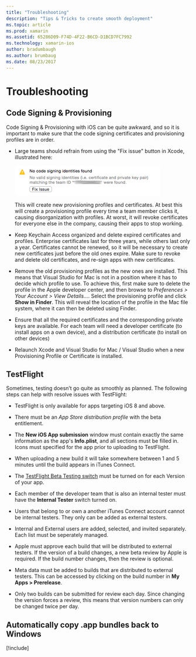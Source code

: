```yaml
---
title: "Troubleshooting"
description: "Tips & Tricks to create smooth deployment"
ms.topic: article
ms.prod: xamarin
ms.assetid: 65286D09-F74D-4F22-B6CD-D1BCD7FC7992
ms.technology: xamarin-ios
author: bradumbaugh
ms.author: brumbaug
ms.date: 08/23/2017
---
```


# Troubleshooting

## Code Signing & Provisioning

Code Signing & Provisioning with iOS can be quite awkward, and so it is important to make sure that the code signing certificates and provisioning profiles are in order.

* Large teams should refrain from using the "Fix issue" button in Xcode, illustrated here:

    [![](troubleshooting-images/fixissue.png "The Fix Issues dialog")](troubleshooting-images/fixissue.png)

    This will create new provisioning profiles and certificates. At best this will create a provisioning profile every time a team member clicks it, causing disorganization with profiles. At worst, it will revoke certificates for everyone else in the company, causing their apps to stop working.

* Keep Keychain Access organized and delete expired certificates and profiles. Enterprise certificates last for three years, while others last only a year. Certificates cannot be renewed, so it will be necessary to create new certificates just before the old ones expire. Make sure to revoke and delete old certificates, and re-sign apps with new certificates.

* Remove the old provisioning profiles as the new ones are installed. This means that Visual Studio for Mac is not in a position where it has to decide which profile to use. To achieve this, first make sure to delete the profile in the Apple developer center, and then browse to *Preferences > Your Account > View Details...*. Select the provisioning profile and click **Show in Finder**. This will reveal the location of the profile in the Mac file system, where it can then be deleted using Finder.

* Ensure that all the required certificates and the corresponding private keys are available. For each team  will need a developer certificate (to install apps on a own device), and a distribution certificate (to install on other devices)

* Relaunch Xcode and Visual Studio for Mac / Visual Studio when a new Provisioning Profile or Certificate is installed.


## TestFlight

Sometimes, testing doesn’t go quite as smoothly as planned.  The following steps can help with resolve issues with TestFlight:

- TestFlight is only available for apps targeting iOS 8 and above.

- There must be an *App Store distribution profile* with the beta entitlement.

- The **New iOS App submission** window must contain exactly the same information as the app's **Info.plist**, and all sections must be filled in. Icons must specified for the app prior to uploading to TestFlight.

- When uploading a new build it will take somewhere between 1 and 5 minutes until the build appears in iTunes Connect.

- The [TestFlight Beta Testing switch](~/ios/deploy-test/testflight.md#beta-testing) must be turned on for each Version of your app.

- Each member of the developer team that is also an internal tester must have the **Internal Tester** switch turned on.

- Users that belong to or own a another iTunes Connect account cannot be internal testers. They only can be added as external testers.

- Internal and External users are added, selected, and invited separately. Each list must be seperately managed.

- Apple must approve each build that will be distributed to external testers. If the version of a build changes, a new beta review by Apple is required. If the build number changes, then the review is optional.

- Meta data must be added to builds that are distributed to external testers. This can be accessed by clicking on the build number in **My Apps > Prerelease**.

- Only two builds can be submitted for review each day. Since changing the version forces a review, this means that version numbers can only be changed twice per day.

<a name="Automatically_copy_app_bundles_back_to_Windows" />

## Automatically copy .app bundles back to Windows

[!include[](~/ios/includes/copy-app-bundle-to-windows.md)]

